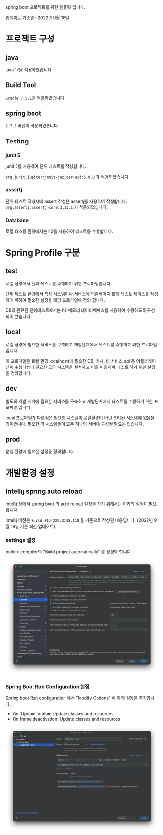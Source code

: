 spring boot 프로젝트를 위한 템플릿 입니다.

업데이트 기준일 : 2022년 9월 18일

# 프로젝트 구성
## java
java 17을 적용하였습니다.

## Build Tool
`Gradle 7.5.1`을 적용하였습니다. 

## spring boot
`2.7.3` 버전이 적용되었습니다.

## Testing
### junit 5
junit 5를 사용하여 단위 테스트를 작성합니다.

`org.junit.jupiter:junit-jupiter-api:5.9.0` 가 적용되었습니다. 

### assertj
단위 테스트 작성시에 assert 작성은 assertj를 사용하여 작성합니다.
`org.assertj:assertj-core:3.23.1` 가 적용되었습니다.

### Database 
로컬 테스팅 환경에서는 h2를 사용하여 테스트를 수행합니다.


# Spring Profile 구분
## test
로컬 환경에서 단위 테스트를 수행하기 위한 프로파일입니다. 

단위 테스트 환경에서 특정 시스템이나 서비스에 의존적이지 않게 테스트 케이스를 작성하기 위하여 필요한 설정을 해당 프로파일에 정의 합니다.

DB와 관련된 단위테스트에서는 h2 메모리 데이터베이스를 사용하여 수행하도록 구성되어 있습니다.

## local
로컬 환경에 필요한 서비스를 구축하고 개발단계에서 테스트를 수행하기 위한 프로파일 입니다.

이 프로파일은 로컬 환경(localhost)에 필요한 DB, 캐시, 타 서비스 api 등 어플리케이션이 수행되는데 필요한 모든 시스템을 설치하고 이를 이용하여 테스트 하기 위한 설정을 정의합니다.

## dev
별도의 개발 서버에 필요한 서비스를 구축하고 개발단계에서 테스트를 수행하기 위한 프로파일 입니다.

local 프로파일과 다른점은 필요한 시스템이 로컬환경이 아닌 분리된 시스템에 있음을 의미합니다. 필요한 각 시스템들이 모두 하나의 서버에 구성될 필요는 없습니다.

## prod
운영 환경에 필요한 설정을 정의합니다.

# 개발환경 설정
## Intellij spring auto reload
Intellij 상에서 spring boot 의 auto reload 설정을 하기 위해서는 아래의 설정이 필요합니다.

Intellij 버전은 `Build #IU-222.3345.118` 을 기준으로 작성된 내용입니다. (2022년 9월 19일 기준 최신 업데이트)


### settings 설정
build > compiler의 "Build project automatically" 를 활성화 합니다.

![](document/readme/spring_devtool_intellij_settings.png)

### Spring Boot Run Configuration 설정

Spring boot Run configuration 에서 "Modify Options" 에 아래 설정을 추가합니다.
- On 'Update' action: Update classes and resources
- On frame deactivation: Update classes and resources

![](document/readme/spring_devtool_ide_setting_runconfiguration.png)
